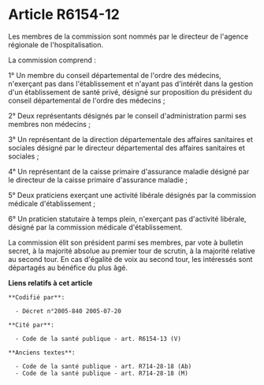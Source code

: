 # Article R6154-12

Les membres de la commission sont nommés par le directeur de l'agence régionale de l'hospitalisation.

La commission comprend :

1° Un membre du conseil départemental de l'ordre des médecins, n'exerçant pas dans l'établissement et n'ayant pas d'intérêt
dans la gestion d'un établissement de santé privé, désigné sur proposition du président du conseil départemental de l'ordre
des médecins ;

2° Deux représentants désignés par le conseil d'administration parmi ses membres non médecins ;

3° Un représentant de la direction départementale des affaires sanitaires et sociales désigné par le directeur départemental
des affaires sanitaires et sociales ;

4° Un représentant de la caisse primaire d'assurance maladie désigné par le directeur de la caisse primaire d'assurance
maladie ;

5° Deux praticiens exerçant une activité libérale désignés par la commission médicale d'établissement ;

6° Un praticien statutaire à temps plein, n'exerçant pas d'activité libérale, désigné par la commission médicale
d'établissement.

La commission élit son président parmi ses membres, par vote à bulletin secret, à la majorité absolue au premier tour de
scrutin, à la majorité relative au second tour. En cas d'égalité de voix au second tour, les intéressés sont départagés au
bénéfice du plus âgé.

**Liens relatifs à cet article**

	**Codifié par**:

	  - Décret n°2005-840 2005-07-20

	**Cité par**:

	  - Code de la santé publique - art. R6154-13 (V)

	**Anciens textes**:

	  - Code de la santé publique - art. R714-28-18 (Ab)
	  - Code de la santé publique - art. R714-28-18 (M)
